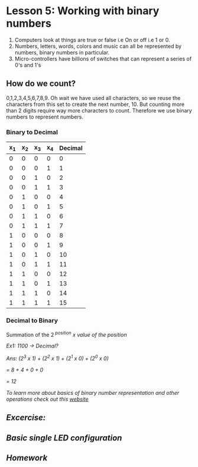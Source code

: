 # Lesson 5: Working with binary numbers
1. Computers look at things are true or false i.e On or off i.e 1 or 0.
2. Numbers, letters, words, colors and music can all be represented by numbers, binary numbers in particular.
3. Micro-controllers have billions of switches that can represent a series of 0's and 1's

## How do we count?
0,1,2,3,4,5,6,7,8,9. Oh wait we have used all characters, so we reuse the characters from this set to create the next number, 10. 
But counting more than 2 digits require way more characters to count. Therefore we use binary numbers to represent numbers.

### Binary to Decimal
| x<sub>1</sub> | x<sub>2</sub> | x<sub>3</sub> | x<sub>4</sub> | Decimal |
|--|--|--|--|--|
|0|0|0|0|0|
|0|0|0|1|1|
|0|0|1|0|2|
|0|0|1|1|3|
|0|1|0|0|4|
|0|1|0|1|5|
|0|1|1|0|6|
|0|1|1|1|7|
|1|0|0|0|8|
|1|0|0|1|9|
|1|0|1|0|10|
|1|0|1|1|11|
|1|1|0|0|12|
|1|1|0|1|13|
|1|1|1|0|14|
|1|1|1|1|15|

### Decimal to Binary
Summation of the 2<sup><em> position<em></sup> x <em>value of the position<em>

Ex1: 1100 -> Decimal?

Ans: (2<sup>3</sup> x 1) + (2<sup>2</sup> x 1) + (2<sup>1</sup> x 0) + (2<sup>0</sup> x 0)

   = 8 + 4 + 0 + 0

   = 12

To learn more about basics of binary number representation and other operations check out this [website](https://www.mathsisfun.com/binary-number-system.html)

## Excercise:

## Basic single LED configuration

## Homework
